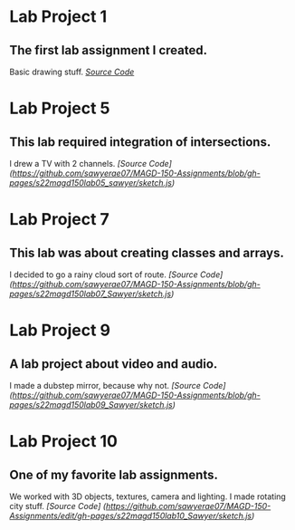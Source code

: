 # Lab Project 1
## The first lab assignment I created. 
Basic drawing stuff.
*[Source Code](https://github.com/sawyerae07/MAGD-150-Assignments/blob/gh-pages/s22magd150lab10_Sawyer/sketch.js)*




# Lab Project 5
## This lab required integration of intersections. 
I drew a TV with 2 channels.
*[Source Code] (https://github.com/sawyerae07/MAGD-150-Assignments/blob/gh-pages/s22magd150lab05_sawyer/sketch.js)*




# Lab Project 7
## This lab was about creating classes and arrays. 
I decided to go a rainy cloud sort of route.
*[Source Code] (https://github.com/sawyerae07/MAGD-150-Assignments/blob/gh-pages/s22magd150lab07_Sawyer/sketch.js)*




# Lab Project 9
## A lab project about video and audio. 
I made a dubstep mirror, because why not.
*[Source Code] (https://github.com/sawyerae07/MAGD-150-Assignments/blob/gh-pages/s22magd150lab09_Sawyer/sketch.js)*




# Lab Project 10
## One of my favorite lab assignments. 
We worked with 3D objects, textures, camera and lighting. I made rotating city stuff.
*[Source Code] (https://github.com/sawyerae07/MAGD-150-Assignments/edit/gh-pages/s22magd150lab10_Sawyer/sketch.js)*
